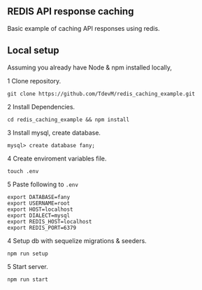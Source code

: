 ## REDIS API response caching

Basic example of caching API responses using redis.

## Local setup
Assuming you already have Node & npm installed locally,

1 Clone repository.

 ``git clone https://github.com/TdevM/redis_caching_example.git``

2 Install Dependencies.

``cd redis_caching_example && npm install``

3 Install mysql, create database.
```
mysql> create database fany;
```

4 Create enviroment variables file.

```
touch .env
```

5 Paste following to `.env`
````
export DATABASE=fany
export USERNAME=root
export HOST=localhost
export DIALECT=mysql
export REDIS_HOST=localhost
export REDIS_PORT=6379

````

4 Setup db with sequelize migrations & seeders.

````
npm run setup
````

5 Start server.
```
npm run start
```
